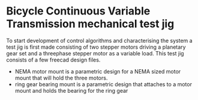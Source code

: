 # Bicycle Continuous Variable Transmission mechanical test jig
To start development of control algorithms and characterising the system a test jig is first made consisting of two stepper motors driving a planetary gear set and a threephase stepper motor as a variable load. This test jig consists of a few freecad design files.
* NEMA motor mount is a parametric design for a NEMA sized motor mount that will hold the three motors.
* ring gear bearing mount is a parametric design that attaches to a motor mount and holds the bearing for the ring gear
